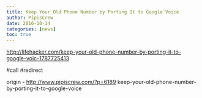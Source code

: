 ```yaml
---
title: Keep Your Old Phone Number by Porting It to Google Voice
author: PipisCrew
date: 2016-10-14
categories: [news]
toc: true
---
```


http://lifehacker.com/keep-your-old-phone-number-by-porting-it-to-google-voic-1787725413

#call #redirect

origin - http://www.pipiscrew.com/?p=6189 keep-your-old-phone-number-by-porting-it-to-google-voice